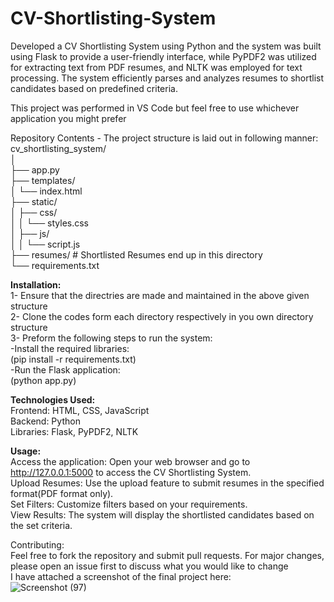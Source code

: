 
# CV-Shortlisting-System
Developed a CV Shortlisting System using Python and the system was built using Flask to provide a user-friendly interface, while PyPDF2 was utilized for extracting text from PDF resumes, and NLTK was employed for text processing. The system efficiently parses and analyzes resumes to shortlist candidates based on predefined criteria.

This project was performed in VS Code but feel free to use whichever application you might prefer   

Repository Contents - The project structure is laid out in following manner:   
cv_shortlisting_system/   
│   
├── app.py                   
├── templates/   
│   └── index.html            
├── static/   
│   ├── css/   
│   │   └── styles.css       
│   ├── js/   
│   │   └── script.js         
├── resumes/                    # Shortlisted Resumes end up in this directory      
└── requirements.txt          

**Installation:**   
1- Ensure that the directries are made and maintained in the above given structure   
2- Clone the codes form each directory respectively in you own directory structure  
3- Preform the following steps to run the system:   
-Install the required libraries:   
    (pip install -r requirements.txt)   
-Run the Flask application:     
(python app.py)   


**Technologies Used:**   
Frontend: HTML, CSS, JavaScript   
Backend: Python   
Libraries: Flask, PyPDF2, NLTK  

**Usage:**    
Access the application: Open your web browser and go to http://127.0.0.1:5000 to access the CV Shortlisting System.   
Upload Resumes: Use the upload feature to submit resumes in the specified format(PDF format only).   
Set Filters: Customize filters based on your requirements.   
View Results: The system will display the shortlisted candidates based on the set criteria.   

Contributing:   
Feel free to fork the repository and submit pull requests. For major changes, please open an issue first to discuss what you would like to change   
I have attached a screenshot of the final project here:   
![Screenshot (97)](https://github.com/user-attachments/assets/ce5c6043-732f-4bed-94a1-103ee314a88d)
